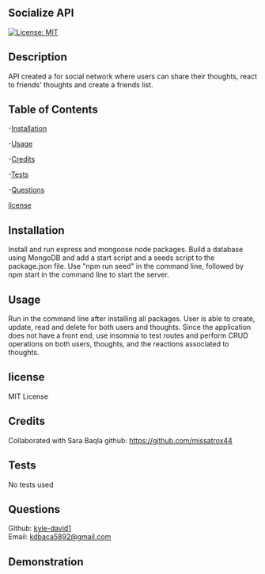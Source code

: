   ## Socialize API
  [![License: MIT](https://img.shields.io/badge/License-MIT-yellow.svg)](https://opensource.org/licenses/MIT)
  
  
  ## Description
  API created a for social network where users can share their thoughts, react to friends' thoughts and create a friends list. 
  
  
  ## Table of Contents
  -[Installation](#Usage)

  -[Usage](#Usage)

  -[Credits](#Credits)

  -[Tests](#Tests)

  -[Questions](#Questions)

  [license](##-License)
  
  
  ## Installation
  Install and run express and mongoose node packages. Build a database using MongoDB and add a start script and a seeds script to the package.json file. Use "npm run seed" in the command line, followed by npm start in the command line to start the server. 
  
  
  ## Usage
  Run in the command line after installing all packages. User is able to create, update, read and delete for both users and thoughts. Since the application does not have a front end, use insomnia to test routes and perform CRUD operations on both users, thoughts, and the reactions associated to thoughts. 
  
  
  ## license 
  MIT License
  
  
  ## Credits
  Collaborated with Sara Baqla
  github: https://github.com/missatrox44
  
  
   ## Tests
  No tests used 
  
  
  ## Questions 
  Github: [kyle-david1](https://github.com/)<br>
  Email: kdbaca5892@gmail.com

  
  ## Demonstration
  